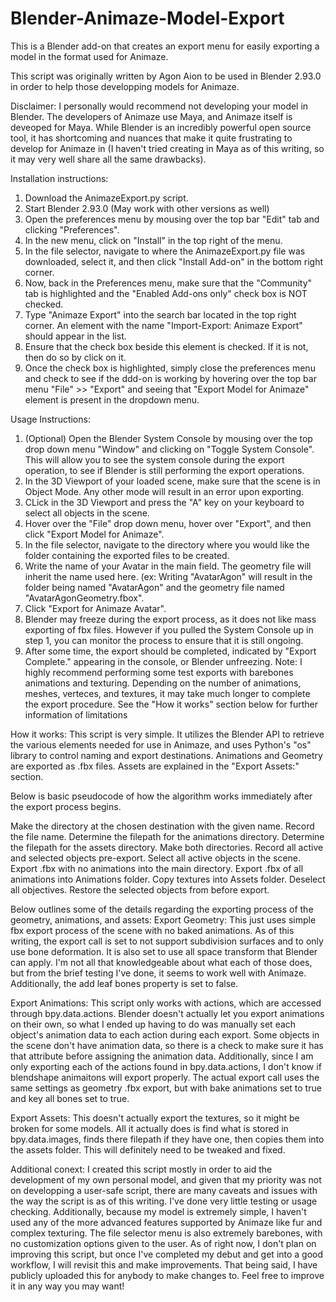 # Blender-Animaze-Model-Export
This is a Blender add-on that creates an export menu for easily exporting a model in the format used for Animaze.

This script was originally written by Agon Aion to be used in Blender 2.93.0 in order to help those developping models for Animaze.

Disclaimer: I personally would recommend not developing your model in Blender. The developers of Animaze use Maya, and Animaze itself is deveoped for Maya. While Blender is an incredibly powerful open source tool, it has shortcoming and nuances that make it quite frustrating to develop for Animaze in (I haven't tried creating in Maya as of this writing, so it may very well share all the same drawbacks).

Installation instructions:
1. Download the AnimazeExport.py script.
2. Start Blender 2.93.0 (May work with other versions as well)
3. Open the preferences menu by mousing over the top bar "Edit" tab and clicking "Preferences".
4. In the new menu, click on "Install" in the top right of the menu.
5. In the file selector, navigate to where the AnimazeExport.py file was downloaded, select it, and then click "Install Add-on" in the bottom right corner.
6. Now, back in the Preferences menu, make sure that the "Community" tab is highlighted and the "Enabled Add-ons only" check box is NOT checked.
7. Type "Animaze Export" into the search bar located in the top right corner. An element with the name "Import-Export: Animaze Export" should appear in the list.
8. Ensure that the check box beside this element is checked. If it is not, then do so by click on it.
9. Once the check box is highlighted, simply close the preferences menu and check to see if the ddd-on is working by hovering over the top bar menu "File" >> "Export" and seeing that "Export Model for Animaze" element is present in the dropdown menu.

Usage Instructions:
1. (Optional) Open the Blender System Console by mousing over the top drop down menu "Window" and clicking on "Toggle System Console". This will allow you to see the system console during the export operation, to see if Blender is still performing the export operations.
2. In the 3D Viewport of your loaded scene, make sure that the scene is in Object Mode. Any other mode will result in an error upon exporting.
3. CLick in the 3D Viewport and press the "A" key on your keyboard to select all objects in the scene.
4. Hover over the "File" drop down menu, hover over "Export", and then click "Export Model for Animaze".
5. In the file selector, navigate to the directory where you would like the folder containing the exported files to be created.
6. Write the name of your Avatar in the main field. The geometry file will inherit the name used here. (ex: Writing "AvatarAgon" will result in the folder being named "AvatarAgon" and the geometry file named "AvatarAgonGeometry.fbox".
7. Click "Export for Animaze Avatar".
8. Blender may freeze during the export process, as it does not like mass exporting of fbx files. However if you pulled the System Console up in step 1, you can monitor the process to ensure that it is still ongoing.
9. After some time, the export should be completed, indicated by "Export Complete." appearing in the console, or Blender unfreezing.
Note: I highly recommend performing some test exports with barebones animations and texturing. Depending on the number of animations, meshes, verteces, and textures, it may take much longer to complete the export procedure. See the "How it works" section below for further information of limitations

How it works:
This script is very simple. It utilizes the Blender API to retrieve the various elements needed for use in Animaze, and uses Python's "os" library to control naming and export destinations. Animations and Geometry are exported as .fbx files. Assets are explained in the "Export Assets:" section. 

Below is basic pseudocode of how the algorithm works immediately after the export process begins.

Make the directory at the chosen destination with the given name.
Record the file name.
Determine the filepath for the animations directory.
Determine the filepath for the assets directory.
Make both directories.
Record all active and selected objects pre-export.
Select all active objects in the scene.
Export .fbx with no animations into the main directory.
Export .fbx of all animations into Animations folder.
Copy textures into Assets folder.
Deselect all objectives.
Restore the selected objects from before export.



Below outlines some of the details regarding the exporting process of the geometry, animations, and assets:
Export Geometry:
  This just uses simple fbx export process of the scene with no baked animations.
  As of this writing, the export call is set to not support subdivision surfaces and to only use bone deformation.
  It is also set to use all space transform that Blender can apply. I'm not all that knowledgeable about what each of those does, but from the brief testing I've done, it seems to work well with Animaze.
  Additionally, the add leaf bones property is set to false.
  
Export Animations:
  This script only works with actions, which are accessed through bpy.data.actions.
  Blender doesn't actually let you export animations on their own, so what I ended up having to do was manually set each object's animation data to each action during each export.
  Some objects in the scene don't have animation data, so there is a check to make sure it has that attribute before assigning the animation data.
  Additionally, since I am only exporting each of the actions found in bpy.data.actions, I don't know if blendshape animaitons will export properly.
  The actual export call uses the same settings as geometry .fbx export, but with bake animations set to true and key all bones set to true.

Export Assets:
  This doesn't actually export the textures, so it might be broken for some models.
  All it actually does is find what is stored in bpy.data.images, finds there filepath if they have one, then copies them into the assets folder.
  This will definitely need to be tweaked and fixed.



Additional conext: 
I created this script mostly in order to aid the development of my own personal model, and given that my priority was not on developping a user-safe script, there are many caveats and issues with the way the script is as of this writing. I've done very little testing or usage checking. Additionally, because my model is extremely simple, I haven't used any of the more advanced features supported by Animaze like fur and complex texturing. The file selector menu is also extremely barebones, with no customization options given to the user. As of right now, I don't plan on improving this script, but once I've completed my debut and get into a good workflow, I will revisit this and make improvements. That being said, I have publicly uploaded this for anybody to make changes to. Feel free to improve it in any way you may want!
